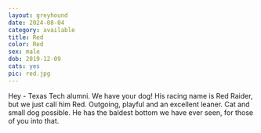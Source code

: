 ```yaml
---
layout: greyhound
date: 2024-08-04
category: available
title: Red
color: Red
sex: male
dob: 2019-12-09
cats: yes
pic: red.jpg
---
```

Hey - Texas Tech alumni. We have your dog! His racing name is Red Raider, but we just call him Red. Outgoing, playful and an excellent leaner. Cat and small dog possible. He has the baldest bottom we have ever seen, for those of you into that. 

